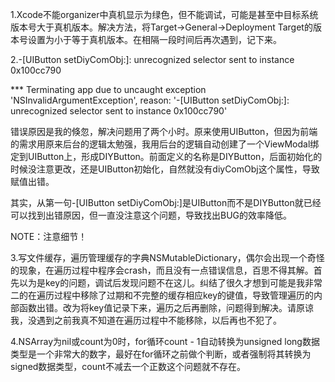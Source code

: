1.Xcode不能organizer中真机显示为绿色，但不能调试，可能是甚至中目标系统版本号大于真机版本。解决方法，将Target->General->Deployment Target的版本号设置为小于等于真机版本。在相隔一段时间后再次遇到，记下来。

2.-[UIButton setDiyComObj:]: unrecognized selector sent to instance 0x100cc790

 *** Terminating app due to uncaught exception 'NSInvalidArgumentException', reason: '-[UIButton setDiyComObj:]: unrecognized selector sent to instance 0x100cc790'

 错误原因是我的倏忽，解决问题用了两个小时。原来使用UIButton，但因为前端的需求用原来后台的逻辑太勉强，我用后台的逻辑自动创建了一个ViewModal绑定到UIButton上，形成DIYButton。前面定义的名称是DIYButton，后面初始化的时候没注意更改，还是UIButton初始化，自然就没有diyComObj这个属性，导致赋值出错。

 其实，从第一句-[UIButton setDiyComObj:]是UIButton而不是DIYButton就已经可以找到出错原因，但一直没注意这个问题，导致找出BUG的效率降低。

 NOTE：注意细节！
 
 3.写文件缓存，遍历管理缓存的字典NSMutableDictionary，偶尔会出现一个奇怪的现象，在遍历过程中程序会crash，而且没有一点错误信息，百思不得其解。首先以为是key的问题，调试后发现问题不在这儿。纠结了很久才想到可能是我非常二的在遍历过程中移除了过期和不完整的缓存相应key的键值，导致管理遍历的内部函数出错。改为将key值记录下来，遍历之后再删除，问题得到解决。请原谅我，没遇到之前我真不知道在遍历过程中不能移除，以后再也不犯了。

4.NSArray为nil或count为0时，for循环count - 1自动转换为unsigned long数据类型是一个非常大的数字，最好在for循环之前做个判断，或者强制将其转换为signed数据类型，count不减去一个正数这个问题就不存在。
